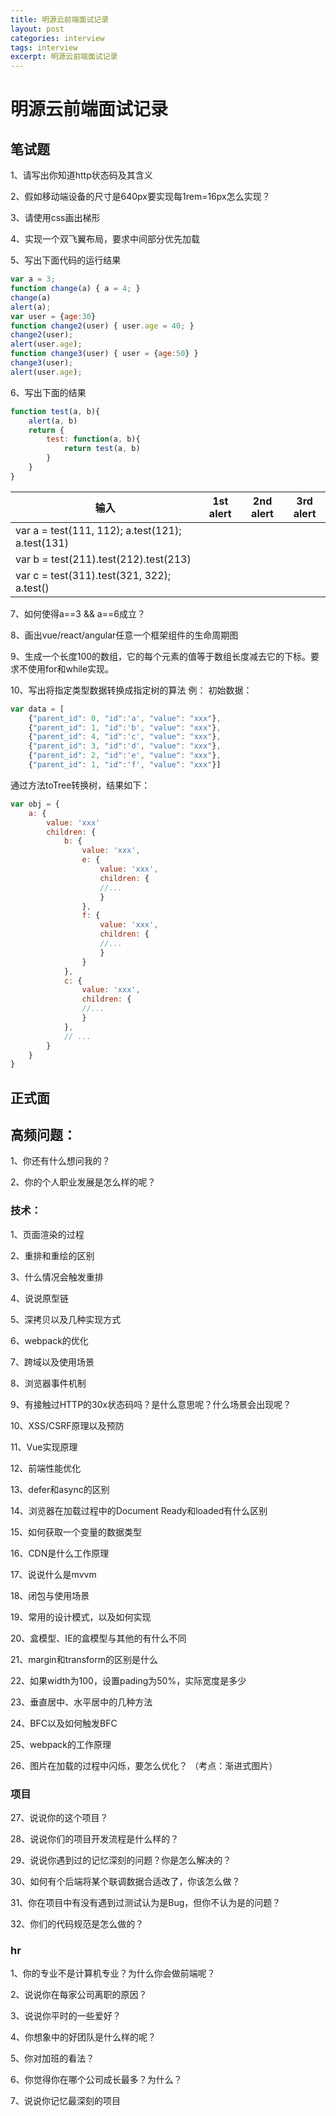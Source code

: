 ```yaml
---
title: 明源云前端面试记录
layout: post
categories: interview
tags: interview
excerpt: 明源云前端面试记录
---
```


# 明源云前端面试记录

## 笔试题

1、请写出你知道http状态码及其含义

2、假如移动端设备的尺寸是640px要实现每1rem=16px怎么实现？

3、请使用css画出梯形

4、实现一个双飞翼布局，要求中间部分优先加载

5、写出下面代码的运行结果

```js
var a = 3;
function change(a) { a = 4; }
change(a)
alert(a);
var user = {age:30} 
function change2(user) { user.age = 40; }
change2(user);
alert(user.age);
function change3(user) { user = {age:50} }
change3(user);
alert(user.age);
```

6、写出下面的结果
```js
function test(a, b){
    alert(a, b)
    return {
        test: function(a, b){
            return test(a, b)
        }
    }
}
```
| 输入                                             | 1st alert | 2nd alert | 3rd alert |
| ------------------------------------------------ | --------- | --------- | --------- |
| var a = test(111, 112); a.test(121); a.test(131) |           |           |           |
| var b = test(211).test(212).test(213)            |           |           |           |
| var c = test(311).test(321, 322); a.test()       |           |           |           |

7、如何使得a==3 && a==6成立？

8、画出vue/react/angular任意一个框架组件的生命周期图

9、生成一个长度100的数组，它的每个元素的值等于数组长度减去它的下标。要求不使用for和while实现。 

10、写出将指定类型数据转换成指定树的算法
例：
初始数据：
```js
var data = [
    {"parent_id": 0, "id":'a', "value": "xxx"},
    {"parent_id": 1, "id":'b', "value": "xxx"},
    {"parent_id": 4, "id":'c', "value": "xxx"},
    {"parent_id": 3, "id":'d', "value": "xxx"},
    {"parent_id": 2, "id":'e', "value": "xxx"},
    {"parent_id": 1, "id":'f', "value": "xxx"}]

```
通过方法toTree转换树，结果如下：
```js
var obj = {
    a: {
        value: 'xxx'
        children: {
            b: {
                value: 'xxx',
                e: {
                    value: 'xxx',
                    children: {
                    //...
                    }
                },
                f: {
                    value: 'xxx',
                    children: {
                    //...
                    }
                }
            },
            c: {
                value: 'xxx',
                children: {
                //...
                }
            },
            // ...
        }
    }
}
```

## 正式面

## 高频问题：

1、你还有什么想问我的？

2、你的个人职业发展是怎么样的呢？

### 技术：

1、页面渲染的过程

2、重排和重绘的区别

3、什么情况会触发重排

4、说说原型链

5、深拷贝以及几种实现方式

6、webpack的优化

7、跨域以及使用场景

8、浏览器事件机制

9、有接触过HTTP的30x状态码吗？是什么意思呢？什么场景会出现呢？

10、XSS/CSRF原理以及预防

11、Vue实现原理

12、前端性能优化

13、defer和async的区别

14、浏览器在加载过程中的Document Ready和loaded有什么区别

15、如何获取一个变量的数据类型

16、CDN是什么工作原理

17、说说什么是mvvm

18、闭包与使用场景

19、常用的设计模式，以及如何实现

20、盒模型、IE的盒模型与其他的有什么不同

21、margin和transform的区别是什么

22、如果width为100，设置pading为50%，实际宽度是多少

23、垂直居中、水平居中的几种方法

24、BFC以及如何触发BFC

25、webpack的工作原理

26、图片在加载的过程中闪烁，要怎么优化？
（考点：渐进式图片）

### 项目

27、说说你的这个项目？

28、说说你们的项目开发流程是什么样的？

29、说说你遇到过的记忆深刻的问题？你是怎么解决的？

30、如何有个后端将某个联调数据合适改了，你该怎么做？

31、你在项目中有没有遇到过测试认为是Bug，但你不认为是的问题？

32、你们的代码规范是怎么做的？

### hr

1、你的专业不是计算机专业？为什么你会做前端呢？

2、说说你在每家公司离职的原因？

3、说说你平时的一些爱好？

4、你想象中的好团队是什么样的呢？

5、你对加班的看法？

6、你觉得你在哪个公司成长最多？为什么？

7、说说你记忆最深刻的项目